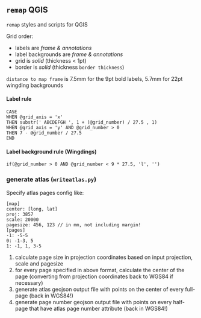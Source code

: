## `remap` QGIS

`remap` styles and scripts for QGIS

Grid order:

* labels are *frame & annotations*
* label backgrounds are *frame & annotations*
* grid is *solid* (thickness < 1pt)
* border is *solid* (thickness `border thickness`)

`distance to map frame` is 7.5mm for the 9pt bold labels, 5.7mm for 22pt wingding backgrounds

#### Label rule

```
CASE
WHEN @grid_axis = 'x'
THEN substr(' ABCDEFGH ', 1 + (@grid_number) / 27.5 , 1) 
WHEN @grid_axis = 'y' AND @grid_number > 0
THEN 7 - @grid_number / 27.5
END
```

#### Label background rule (Wingdings)

```
if(@grid_number > 0 AND @grid_number < 9 * 27.5, 'l', '')
```

### generate atlas (`writeatlas.py`)

Specify atlas pages config like:

```
[map]
center: [long, lat]
proj: 3857
scale: 20000
pagesize: 456, 123 // in mm, not including margin!
[pages]
-1: -5-5
0: -1-3, 5
1: -1, 1, 3-5
```

1. calculate page size in projection coordinates based on input projection, scale and pagesize
2. for every page specified in above format, calculate the center of the page (converting from projection coordinates back to WGS84 if necessary)
3. generate atlas geojson output file with points on the center of every full-page (back in WGS84!)
4. generate page number geojson output file with points on every half-page that have atlas page number attribute (back in WGS84!)
